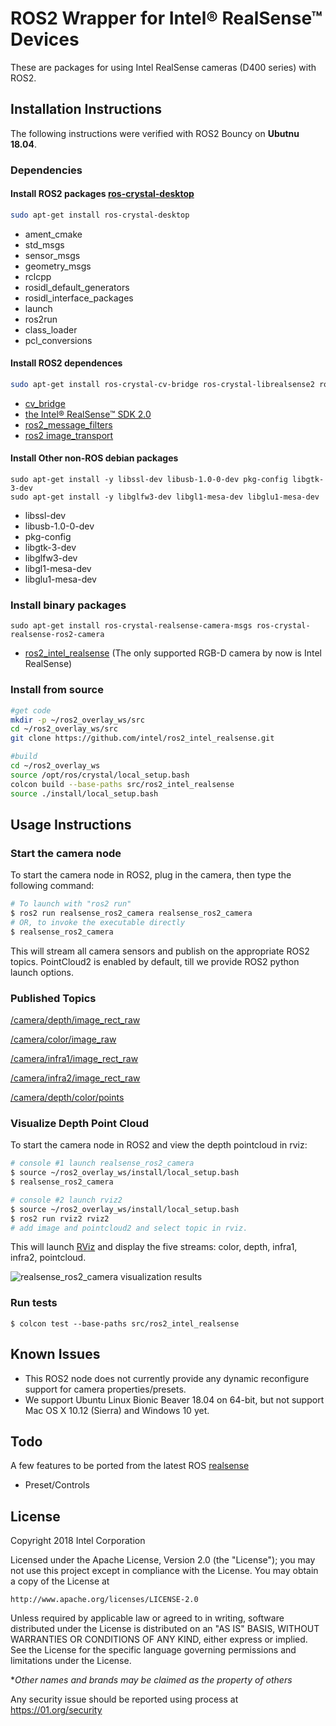 # ROS2 Wrapper for Intel&reg; RealSense&trade; Devices
These are packages for using Intel RealSense cameras (D400 series) with ROS2.

## Installation Instructions

The following instructions were verified with ROS2 Bouncy on **Ubutnu 18.04**.

### Dependencies
#### Install ROS2 packages [ros-crystal-desktop](https://index.ros.org/doc/ros2/Installation/Linux-Install-Debians/)
  ```bash
  sudo apt-get install ros-crystal-desktop
  ```
  * ament_cmake
  * std_msgs
  * sensor_msgs
  * geometry_msgs
  * rclcpp
  * rosidl_default_generators
  * rosidl_interface_packages
  * launch
  * ros2run
  * class_loader
  * pcl_conversions

#### Install ROS2 dependences
  ```bash
  sudo apt-get install ros-crystal-cv-bridge ros-crystal-librealsense2 ros-crystal-message-filters ros-crystal-image-transport
  ```
  * [cv_bridge](https://github.com/ros-perception/vision_opencv/tree/ros2/cv_bridge)
  * [the Intel® RealSense™ SDK 2.0](https://github.com/IntelRealSense/librealsense.git)
  * [ros2_message_filters](https://github.com/ros2/message_filters)
  * [ros2 image_transport](https://github.com/ros-perception/image_common/tree/ros2)
  
#### Install Other non-ROS debian packages
  ```
  sudo apt-get install -y libssl-dev libusb-1.0-0-dev pkg-config libgtk-3-dev
  sudo apt-get install -y libglfw3-dev libgl1-mesa-dev libglu1-mesa-dev
  ```
  * libssl-dev
  * libusb-1.0-0-dev
  * pkg-config
  * libgtk-3-dev
  * libglfw3-dev
  * libgl1-mesa-dev
  * libglu1-mesa-dev

### Install binary packages
  ```
  sudo apt-get install ros-crystal-realsense-camera-msgs ros-crystal-realsense-ros2-camera
  ```
  * [ros2_intel_realsense](https://github.com/intel/ros2_intel_realsense) (The only supported RGB-D camera by now is Intel RealSense)

### Install from source
```bash
#get code
mkdir -p ~/ros2_overlay_ws/src
cd ~/ros2_overlay_ws/src
git clone https://github.com/intel/ros2_intel_realsense.git

#build
cd ~/ros2_overlay_ws
source /opt/ros/crystal/local_setup.bash
colcon build --base-paths src/ros2_intel_realsense
source ./install/local_setup.bash
```

## Usage Instructions

### Start the camera node
To start the camera node in ROS2, plug in the camera, then type the following command:

```bash
# To launch with "ros2 run"
$ ros2 run realsense_ros2_camera realsense_ros2_camera
# OR, to invoke the executable directly
$ realsense_ros2_camera
```

This will stream all camera sensors and publish on the appropriate ROS2 topics. PointCloud2 is enabled by default, till we provide ROS2 python launch options.

### Published Topics
[/camera/depth/image_rect_raw](https://github.com/ros2/common_interfaces/blob/master/sensor_msgs/msg/Image.msg)

[/camera/color/image_raw](https://github.com/ros2/common_interfaces/blob/master/sensor_msgs/msg/Image.msg)

[/camera/infra1/image_rect_raw](https://github.com/ros2/common_interfaces/blob/master/sensor_msgs/msg/Image.msg)

[/camera/infra2/image_rect_raw](https://github.com/ros2/common_interfaces/blob/master/sensor_msgs/msg/Image.msg)

[/camera/depth/color/points](https://github.com/ros2/common_interfaces/blob/master/sensor_msgs/msg/PointCloud2.msg)

### Visualize Depth Point Cloud

To start the camera node in ROS2 and view the depth pointcloud in rviz:
```bash
# console #1 launch realsense_ros2_camera
$ source ~/ros2_overlay_ws/install/local_setup.bash
$ realsense_ros2_camera

# console #2 launch rviz2
$ source ~/ros2_overlay_ws/install/local_setup.bash
$ ros2 run rviz2 rviz2
# add image and pointcloud2 and select topic in rviz.
```

This will launch [RViz](http://wiki.ros.org/rviz) and display the five streams: color, depth, infra1, infra2, pointcloud.

![realsense_ros2_camera visualization results](https://github.com/intel/ros2_intel_realsense/raw/master/realsense_ros2_camera/rviz/ros2_rviz.png "realsense_ros2_camera visualization results")

### Run tests
```Shell
$ colcon test --base-paths src/ros2_intel_realsense
```

## Known Issues
* This ROS2 node does not currently provide any dynamic reconfigure support for camera properties/presets.
* We support Ubuntu Linux Bionic Beaver 18.04 on 64-bit, but not support Mac OS X 10.12 (Sierra) and Windows 10 yet.

## Todo
A few features to be ported from the latest ROS [realsense](https://github.com/intel-ros/realsense.git)
* Preset/Controls

## License
Copyright 2018 Intel Corporation

Licensed under the Apache License, Version 2.0 (the "License");
you may not use this project except in compliance with the License.
You may obtain a copy of the License at

    http://www.apache.org/licenses/LICENSE-2.0

Unless required by applicable law or agreed to in writing, software
distributed under the License is distributed on an "AS IS" BASIS,
WITHOUT WARRANTIES OR CONDITIONS OF ANY KIND, either express or implied.
See the License for the specific language governing permissions and
limitations under the License.

**Other names and brands may be claimed as the property of others*

Any security issue should be reported using process at https://01.org/security
